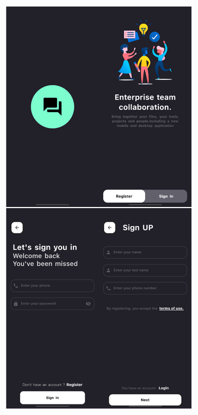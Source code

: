 
<img src="splash.png" width="250"><img src="entry.png" width="250">
<img src="log.png" width="250"><img src="reg.png" width="250">
